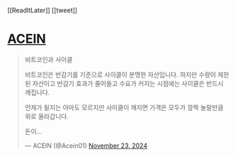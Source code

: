 [[ReadItLater]] [[tweet]]

# [ACEIN](https://twitter.com/Acein01/status/1860350920871022761)

> 비트코인과 사이클  
>   
> 비트코인은 반감기를 기준으로 사이클이 분명한 자산입니다. 하지만 수량이 제한된 자산이고 반감기 효과가 줄어들고 수요가 커지는 시점에는 사이클은 반드시 깨집니다.  
>   
> 언제가 될지는 아마도 모르지만 사이클이 깨지면 가격은 모두가 깜짝 놀랄만큼 위로 올라갑니다.  
>   
> 돈이…
> 
> — ACEIN (@Acein01) [November 23, 2024](https://twitter.com/Acein01/status/1860350920871022761?ref_src=twsrc%5Etfw)